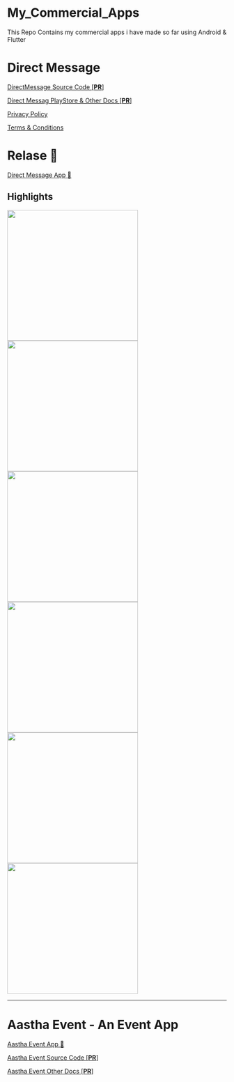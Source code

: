 # My_Commercial_Apps
This Repo Contains my commercial apps i have made so far using Android &amp; Flutter

# Direct Message

[DirectMessage Source Code [**PR**]](https://github.com/ananddasani/DirectMessage_Code)

[Direct Messag PlayStore & Other Docs [**PR**]](https://github.com/ananddasani/DirectMessage_Other_Docs)

[Privacy Policy](https://ananddasani.github.io/Direct_Message_Privacy_Policy/)

[Terms & Conditions](https://ananddasani.github.io/Direct_Message_Term_and_Condition/)

# Relase 🚀
[Direct Message App 📱](https://play.google.com/store/apps/details?id=com.dasanianand.directmessage)

## Highlights
<img src="app_images/Screen 1.jpeg" width="300" /> <img src="app_images/Screen 2.jpeg" width="300" /> <img src="app_images/Screen 6.jpeg" width="300" /> <br>
<img src="app_images/Screen 3.jpeg" width="300" /> <img src="app_images/Screen 4.jpeg" width="300" /> <img src="app_images/Screen 5.jpeg" width="300" /> <br>

---

# Aastha Event - An Event App

[Aastha Event App 📱](https://github.com/ananddasani/Aastha_Event_App)

[Aastha Event Source Code [**PR**]](https://github.com/ananddasani/Aastha_Event_Code)

[Aastha Event Other Docs [**PR**]](https://github.com/ananddasani/Aastha_Event_Other_Docs)

